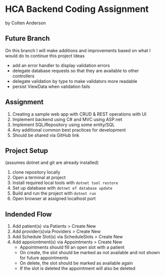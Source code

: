 # HCA Backend Coding Assignment #
by Colten Anderson

## Future Branch
On this branch I will make additions and improvements based on what I would do to continue this project
Ideas
- add an error handler to display validation errors
- delegate database requests so that they are available to other controllers
- delegate validation by type to make validators more readable
- persist ViewData when validation fails

## Assignment ##
1. Creating a sample web app with CRUD & REST operations with UI
2. Implement backend using C# and MVC using ASP.net
3. Implement SQL/Repository using some entity/SQL
4. Any additional common best practices for development
5. Should be shared via GitHub link

## Project Setup ##
(assumes dotnet and git are already installed)
1. clone repository locally
2. Open a terminal at project
3. Install required local tools with `dotnet tool restore`
4. Set up database with `dotnet ef database update`
5. Build and run the project with `dotnet run`
6. Open browser at assigned localhost port 

## Indended Flow ##
1. Add patient(s) via Patients > Create New
2. Add provider(s)via Providers > Create New
3. Add Schedule Slot(s) via ScheduleSlots > Create New
4. Add appoiontment(s) via Appointments > Create New
    - Appointments should fill an open slot with a patient
    - On create, the slot should be marked as not available and not shown for future appointments
    - On delete, the slot should be marked as available again
    - If the slot is deleted the appointment will also be deleted
